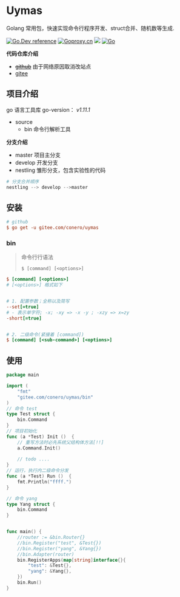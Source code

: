 # Uymas

Golang 常用包，快速实现命令行程序开发、struct合并、随机数等生成.

[![Go.Dev reference](https://img.shields.io/badge/go.dev-reference-blue?logo=go&logoColor=white)](https://pkg.go.dev/gitee.com/conero/uymas?tab=doc)  [![Goproxy.cn](https://goproxy.cn/stats/gitee.com/conero/uymas/badges/download-count.svg)](https://goproxy.cn)  [![](https://goreportcard.com/badge/gitee.com/uymas/conero)](https://goreportcard.com/report/gitee.com/conero/uymas)  [![Go](https://github.com/conero/uymas/actions/workflows/go.yml/badge.svg)](https://github.com/conero/uymas/actions/workflows/go.yml)



**代码仓库介绍**

- [~~github~~](https://github.com/conero/uymas) 由于网络原因取消改站点
- [gitee](https://gitee.com/conero/uymas)




## 项目介绍
go 语言工具库
go-version： *v1.11.1*

- source
    - bin    命令行解析工具



**分支介绍**

- master 项目主分支
- develop 开发分支
- nestling  雏形分支，包含实验性的代码



```powershell
# 分支合并顺序
nestling --> develop -->master
```





## 安装

```ini
# github
$ go get -u gitee.com/conero/uymas

```



### bin

> 命令行行语法
>
> `$ [command] [<options>]`

```ini
$ [command] [<options>]
# [<options>] 格式如下


# 1. 配置参数；全称以及简写
--set[=true]
# - 表示单字符; -x; -xy => -x -y ; -xzy => x=zy
-short[=true]


# 2. 二级命令(紧接着 [command])
$ [command] [<sub-command>] [<options>]
```







## 使用

```go
package main

import (
	"fmt"
	"gitee.com/conero/uymas/bin"
)
// 命令 test
type Test struct {
	bin.Command
}
// 项目初始化
func (a *Test) Init ()  {
    // 重写方法时必先系统父结构体方法[!!]
    a.Command.Init()
    
    // todo ....
}
// 运行，执行内二级命令分发
func (a *Test) Run ()  {
	fmt.Println("ffff.")
}

// 命令 yang
type Yang struct {
	bin.Command
}


func main() {
	//router := &bin.Router{}
	//bin.Register("test", &Test{})
	//bin.Register("yang", &Yang{})
	//bin.Adapter(router)
	bin.RegisterApps(map[string]interface{}{
		"test": &Test{},
		"yang": &Yang{},
	})
	bin.Run()
}

```

